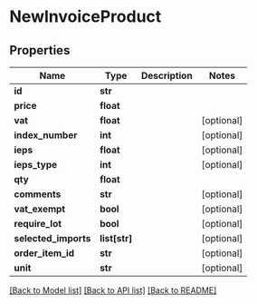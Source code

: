 # NewInvoiceProduct

## Properties
Name | Type | Description | Notes
------------ | ------------- | ------------- | -------------
**id** | **str** |  | 
**price** | **float** |  | 
**vat** | **float** |  | [optional] 
**index_number** | **int** |  | [optional] 
**ieps** | **float** |  | [optional] 
**ieps_type** | **int** |  | [optional] 
**qty** | **float** |  | 
**comments** | **str** |  | [optional] 
**vat_exempt** | **bool** |  | [optional] 
**require_lot** | **bool** |  | [optional] 
**selected_imports** | **list[str]** |  | [optional] 
**order_item_id** | **str** |  | [optional] 
**unit** | **str** |  | [optional] 

[[Back to Model list]](../README.md#documentation-for-models) [[Back to API list]](../README.md#documentation-for-api-endpoints) [[Back to README]](../README.md)


